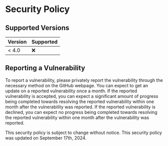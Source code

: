 # Security Policy

## Supported Versions

| Version | Supported          |
| ------- | ------------------ |
| < 4.0   | :x:                |

## Reporting a Vulnerability

To report a vulnerability, please privately report the vulnerability through the necessary method on the GitHub webpage.
You can expect to get an update on a reported vulnerability once a month.
If the reported vulnerability is accepted, you can expect a significant amount of progress being completed towards resolving the reported vulnerability within one month after the vulnerability was reported.
If the reported vulnerability is declined, you can expect no progress being completed towards resolving the reported vulnerability within one month after the vulnerability was reported.

This security policy is subject to change without notice.
This security policy was updated on September 17th, 2024.
